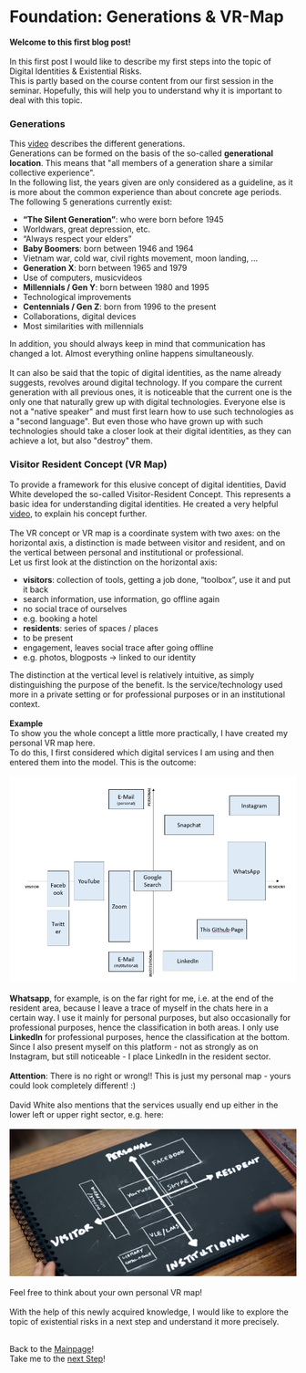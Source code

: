 # Foundation: Generations & VR-Map

**Welcome to this first blog post!**<br><br>
In this first post I would like to describe my first steps into the topic of Digital Identities & Existential Risks. <br>
This is partly based on the course content from our first session in the seminar. Hopefully, this will help you to understand why it is important to deal with this topic.

### Generations 
This [video](https://www.youtube.com/watch?v=TtIojDWOsgg) describes the different generations.<br>
Generations can be formed on the basis of the so-called **generational location**. This means that "all members of a generation share a similar collective experience". <br>
In the following list, the years given are only considered as a guideline, as it is more about the common experience than about concrete age periods.<br>
The following 5 generations currently exist:
-	**“The Silent Generation”**: who were born before 1945
  - Worldwars, great depression, etc.
  - “Always respect your elders” 
-	**Baby Boomers**: born between 1946 and 1964
  - Vietnam war, cold war, civil rights movement, moon landing, …
-	**Generation X**: born between 1965 and 1979
  - Use of computers, musicvideos
-	**Millennials / Gen Y**: born between 1980 and 1995
  - Technological improvements
-	**Centennials / Gen Z**: born from 1996 to the present
  - Collaborations, digital devices
  - Most similarities with millennials

In addition, you should always keep in mind that communication has changed a lot. Almost everything online happens simultaneously.<br><br>
It can also be said that the topic of digital identities, as the name already suggests, revolves around digital technology. If you compare the current generation with all previous ones, it is noticeable that the current one is the only one that naturally grew up with digital technologies. Everyone else is not a "native speaker" and must first learn how to use such technologies as a "second language". But even those who have grown up with such technologies should take a closer look at their digital identities, as they can achieve a lot, but also "destroy" them. 

### Visitor Resident Concept (VR Map)
To provide a framework for this elusive concept of digital identities, David White developed the so-called Visitor-Resident Concept. This represents a basic idea for understanding digital identities. He created a very helpful [video](https://youtu.be/MSK1Iw1XtwQ), to explain his concept further.<br><br>
The VR concept or VR map is a coordinate system with two axes: on the horizontal axis, a distinction is made between visitor and resident, and on the vertical between personal and institutional or professional.<br>
Let us first look at the distinction on the horizontal axis:
-	**visitors**: collection of tools, getting a job done, “toolbox”, use it and put it back
  - search information, use information, go offline again
  - no social trace of ourselves
  - e.g. booking a hotel
-	**residents**: series of spaces / places
  - to be present
  - engagement, leaves social trace after going offline
  - e.g. photos, blogposts -> linked to our identity

The distinction at the vertical level is relatively intuitive, as simply distinguishing the purpose of the benefit. Is the service/technology used more in a private setting or for professional purposes or in an institutional context.<br><br>
**Example**<br>
To show you the whole concept a little more practically, I have created my personal VR map here. <br>
To do this, I first considered which digital services I am using and then entered them into the model. This is the outcome:<br><br>
![My VR Map](assets/img/vr_map.png)<br><br>
**Whatsapp**, for example, is on the far right for me, i.e. at the end of the resident area, because I leave a trace of myself in the chats here in a certain way. I use it mainly for personal purposes, but also occasionally for professional purposes, hence the classification in both areas. I only use **LinkedIn** for professional purposes, hence the classification at the bottom. Since I also present myself on this platform - not as strongly as on Instagram, but still noticeable - I place LinkedIn in the resident sector.<br><br>
**Attention**: There is no right or wrong!! This is just my personal map - yours could look completely different! :)<br><br>
David White also mentions that the services usually end up either in the lower left or upper right sector, e.g. here: <br><br>
![VR Map](assets/img/vr_map2.png)<br><br>
 Feel free to think about your own personal VR map!
 <br><br>
With the help of this newly acquired knowledge, I would like to explore the topic of existential risks in a next step and understand it more precisely.<br><br>

Back to the [Mainpage](index.md)!<br>
Take me to the [next Step](existential_risks.md)!<br>



